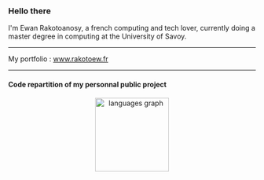 ### Hello there 

 I'm Ewan Rakotoanosy, a french computing and tech lover, currently doing a master degree in computing at the University of Savoy.
 
 ---
 
 My portfolio : www.rakotoew.fr
 
 ---
#### Code repartition of my personnal public project
<div align="center">
  <img src="https://github-readme-stats.vercel.app/api/top-langs?locale=en&hide_title=true&layout=compact&card_width=320&langs_count=5&theme=darcula&hide_border=true&username=rakotoew" height="150" alt="languages graph"  />
</div>
<!--
**rakotoew/rakotoew** is a ✨ _special_ ✨ repository because its `README.md` (this file) appears on your GitHub profile.

Here are some ideas to get you started:

- 🔭 I’m currently working on ...
- 🌱 I’m currently learning ...
- 👯 I’m looking to collaborate on ...
- 🤔 I’m looking for help with ...
- 💬 Ask me about ...
- 📫 How to reach me: ...
- 😄 Pronouns: ...
- ⚡ Fun fact: ...
-->
